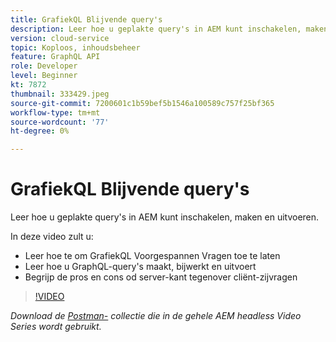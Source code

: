 ```yaml
---
title: GrafiekQL Blijvende query's
description: Leer hoe u geplakte query's in AEM kunt inschakelen, maken en uitvoeren.
version: cloud-service
topic: Koploos, inhoudsbeheer
feature: GraphQL API
role: Developer
level: Beginner
kt: 7872
thumbnail: 333429.jpeg
source-git-commit: 7200601c1b59bef5b1546a100589c757f25bf365
workflow-type: tm+mt
source-wordcount: '77'
ht-degree: 0%

---
```



# GrafiekQL Blijvende query&#39;s

Leer hoe u geplakte query&#39;s in AEM kunt inschakelen, maken en uitvoeren.

In deze video zult u:

+ Leer hoe te om GrafiekQL Voorgespannen Vragen toe te laten
+ Leer hoe u GraphQL-query&#39;s maakt, bijwerkt en uitvoert
+ Begrijp de pros en cons od server-kant tegenover cliënt-zijvragen

>[!VIDEO](https://video.tv.adobe.com/v/333429/?quality=12&learn=on)

_Download de  [Postman-](./assets/aem-headless-video-series.postman_collection.json) collectie die in de gehele AEM headless Video Series wordt gebruikt._
